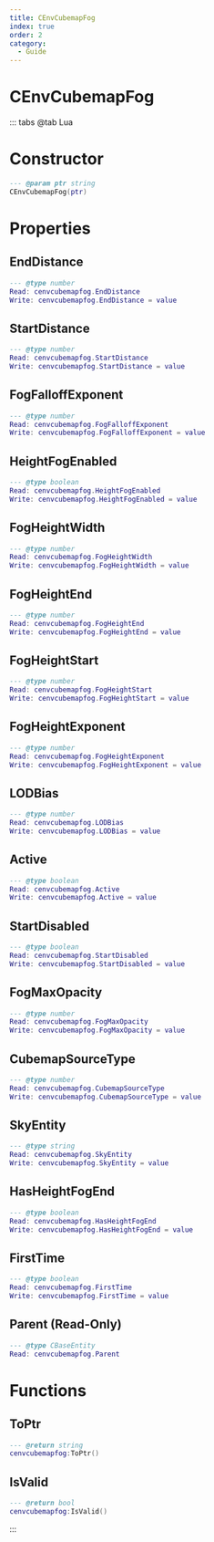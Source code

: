 ```yaml
---
title: CEnvCubemapFog
index: true
order: 2
category:
  - Guide
---
```


# CEnvCubemapFog

::: tabs
@tab Lua
# Constructor
```lua
--- @param ptr string
CEnvCubemapFog(ptr)
```
# Properties
## EndDistance 
```lua
--- @type number
Read: cenvcubemapfog.EndDistance
Write: cenvcubemapfog.EndDistance = value
```
## StartDistance 
```lua
--- @type number
Read: cenvcubemapfog.StartDistance
Write: cenvcubemapfog.StartDistance = value
```
## FogFalloffExponent 
```lua
--- @type number
Read: cenvcubemapfog.FogFalloffExponent
Write: cenvcubemapfog.FogFalloffExponent = value
```
## HeightFogEnabled 
```lua
--- @type boolean
Read: cenvcubemapfog.HeightFogEnabled
Write: cenvcubemapfog.HeightFogEnabled = value
```
## FogHeightWidth 
```lua
--- @type number
Read: cenvcubemapfog.FogHeightWidth
Write: cenvcubemapfog.FogHeightWidth = value
```
## FogHeightEnd 
```lua
--- @type number
Read: cenvcubemapfog.FogHeightEnd
Write: cenvcubemapfog.FogHeightEnd = value
```
## FogHeightStart 
```lua
--- @type number
Read: cenvcubemapfog.FogHeightStart
Write: cenvcubemapfog.FogHeightStart = value
```
## FogHeightExponent 
```lua
--- @type number
Read: cenvcubemapfog.FogHeightExponent
Write: cenvcubemapfog.FogHeightExponent = value
```
## LODBias 
```lua
--- @type number
Read: cenvcubemapfog.LODBias
Write: cenvcubemapfog.LODBias = value
```
## Active 
```lua
--- @type boolean
Read: cenvcubemapfog.Active
Write: cenvcubemapfog.Active = value
```
## StartDisabled 
```lua
--- @type boolean
Read: cenvcubemapfog.StartDisabled
Write: cenvcubemapfog.StartDisabled = value
```
## FogMaxOpacity 
```lua
--- @type number
Read: cenvcubemapfog.FogMaxOpacity
Write: cenvcubemapfog.FogMaxOpacity = value
```
## CubemapSourceType 
```lua
--- @type number
Read: cenvcubemapfog.CubemapSourceType
Write: cenvcubemapfog.CubemapSourceType = value
```
## SkyEntity 
```lua
--- @type string
Read: cenvcubemapfog.SkyEntity
Write: cenvcubemapfog.SkyEntity = value
```
## HasHeightFogEnd 
```lua
--- @type boolean
Read: cenvcubemapfog.HasHeightFogEnd
Write: cenvcubemapfog.HasHeightFogEnd = value
```
## FirstTime 
```lua
--- @type boolean
Read: cenvcubemapfog.FirstTime
Write: cenvcubemapfog.FirstTime = value
```
## Parent (Read-Only)
```lua
--- @type CBaseEntity
Read: cenvcubemapfog.Parent
```
# Functions
## ToPtr
```lua
--- @return string
cenvcubemapfog:ToPtr()
```
## IsValid
```lua
--- @return bool
cenvcubemapfog:IsValid()
```

:::